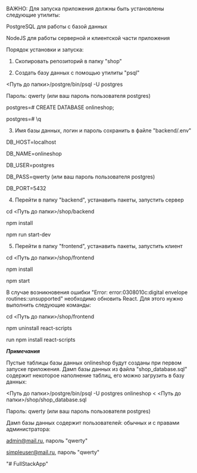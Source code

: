 ﻿ВАЖНО:
Для запуска приложения должны быть установлены следующие утилиты:

PostgreSQL для работы с базой данных

NodeJS для работы серверной и клиентской части приложения

Порядок установки и запуска:

1. Скопировать репозиторий в папку "shop"

2. Создать базу данных с помощью утилиты "psql"

<Путь до папки>/postgre/bin/psql -U postgres

Пароль: qwerty (или ваш пароль пользователя postgres)

postgres=# CREATE DATABASE onlineshop;

postgres=# \q

3. Имя базы данных, логин и пароль сохранить в файле "backend/.env"

DB_HOST=localhost

DB_NAME=onlineshop

DB_USER=postgres

DB_PASS=qwerty (или ваш пароль пользователя postgres)

DB_PORT=5432

4. Перейти в папку "backend", устанавить пакеты, запустить сервер

cd <Путь до папки>/shop/backend

npm install

npm run start-dev

5. Перейти в папку "frontend", устанавить пакеты, запустить клиент

cd <Путь до папки>/shop/frontend

npm install

npm start

В случае возникновения ошибки "Error: error:0308010c:digital envelope routines::unsupported" необходимо обновить React. Для этого нужно выполнить следующие команды:

cd <Путь до папки>/shop/frontend

npm uninstall react-scripts

run npm install react-scripts

***Примечания***

Пустые таблицы базы данных onlineshop будут созданы при первом запуске приложения. Дамп базы данных из файла "shop_database.sql" содержит некоторое наполнение таблиц, его можно загрузить в базу данных:

<Путь до папки>/postgre/bin/psql -U postgres onlineshop < <Путь до папки>/shop/shop_database.sql

Пароль: qwerty (или ваш пароль пользователя postgres)

Дамп базы данных содержит пользователей: обычных и с правами администратора:

admin@mail.ru, пароль "qwerty"

simpleuser@mail.ru, пароль "qwerty"

"# FullStackApp" 
